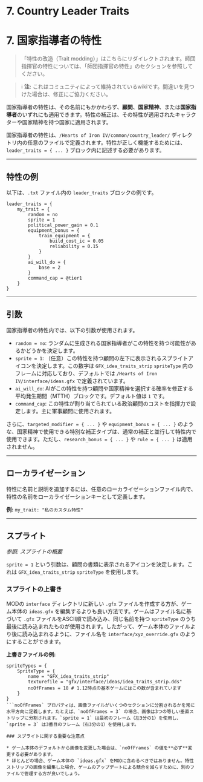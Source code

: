 # 7. Country Leader Traits
# 7. 国家指導者の特性

> 「特性の改造（Trait modding）」はこちらにリダイレクトされます。師団指揮官の特性については、「師団指揮官の特性」のセクションを参照してください。

> ℹ️ **注:** これはコミュニティによって維持されているwikiです。間違いを見つけた場合は、修正にご協力ください。

国家指導者の特性は、その名前にもかかわらず、**顧問**、**国家精神**、または**国家指導者**のいずれにも適用できます。特性の補正は、その特性が適用されたキャラクターや国家精神を持つ国家に適用されます。

国家指導者の特性は、`/Hearts of Iron IV/common/country_leader/` ディレクトリ内の任意のファイルで定義されます。特性が正しく機能するためには、`leader_traits = { ... }` ブロック内に記述する必要があります。

---

## 特性の例

以下は、`.txt` ファイル内の `leader_traits` ブロックの例です。

```plaintext
leader_traits = {
    my_trait = {
        random = no
        sprite = 1
        political_power_gain = 0.1
        equipment_bonus = {
            train_equipment = {
                build_cost_ic = 0.05
                reliability = 0.15
            }
        }
        ai_will_do = {
            base = 2
        }
        command_cap = @tier1
    }
}
```

---

## 引数

国家指導者の特性内では、以下の引数が使用されます。

* `random = no`: ランダムに生成される国家指導者がこの特性を持つ可能性があるかどうかを決定します。
* `sprite = 1`: （任意）この特性を持つ顧問の左下に表示されるスプライトアイコンを決定します。この数字は `GFX_idea_traits_strip` `spriteType` 内のフレームに対応しており、デフォルトでは `/Hearts of Iron IV/interface/ideas.gfx` で定義されています。
* `ai_will_do`: AIがこの特性を持つ顧問や国家精神を選択する確率を修正する平均発生期間（MTTH）ブロックです。デフォルト値は `1` です。
* `command_cap`: この特性が割り当てられている政治顧問のコストを指揮力で設定します。主に軍事顧問に使用されます。

さらに、`targeted_modifier = { ... }` や `equipment_bonus = { ... }` のような、国家精神で使用できる特別な補正タイプは、通常の補正と並行して特性内で使用できます。ただし、`research_bonus = { ... }` や `rule = { ... }` は適用されません。

---

## ローカライゼーション

特性に名前と説明を追加するには、任意のローカライゼーションファイル内で、特性の名前をローカライゼーションキーとして定義します。

**例:**
`my_trait: "私のカスタム特性"`

---

## スプライト

*参照: スプライトの概要*

`sprite = 1` という引数は、顧問の書類に表示されるアイコンを決定します。これは `GFX_idea_traits_strip` `spriteType` を使用します。

### スプライトの上書き

MODの `interface` ディレクトリに新しい `.gfx` ファイルを作成する方が、ゲーム本体の `ideas.gfx` を編集するよりも良い方法です。ゲームはファイル名に基づいて `.gfx` ファイルをASCII順で読み込み、同じ名前を持つ `spriteType` のうち最後に読み込まれたものが使用されます。したがって、ゲーム本体のファイルより後に読み込まれるように、ファイル名を `interface/xyz_override.gfx` のようにすることができます。

**上書きファイルの例:**
```plaintext
spriteTypes = {
	SpriteType = {
		name = "GFX_idea_traits_strip"
		texturefile = "gfx/interface/ideas/idea_traits_strip.dds"
		noOfFrames = 18 # 1.12時点の基本ゲームにはこの数が含まれています
	}
}
```noOfFrames` プロパティは、画像ファイルがいくつのセクションに分割されるかを常に水平方向に定義します。たとえば、`noOfFrames = 3` の場合、画像は3つの等しい垂直ストリップに分割されます。`sprite = 1` は最初のフレーム（左3分の1）を使用し、`sprite = 3` は3番目のフレーム（右3分の1）を使用します。

### スプライトに関する重要な注意点

* ゲーム本体のデフォルトから画像を変更した場合は、`noOfFrames` の値を**必ず**変更する必要があります。
* ほとんどの場合、ゲーム本体の `ideas.gfx` をMODに含めるべきではありません。特性ストリップの画像を編集した場合、ゲームのアップデートによる競合を減らすために、別のファイルで管理する方が良いでしょう。
